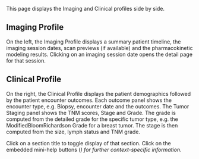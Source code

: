 This page displays the Imaging and Clinical profiles side by side.

Imaging Profile
--------------
On the left, the Imaging Profile displays a summary patient timeline,
the imaging session dates, scan previews (if available)
and the pharmacokinetic modeling results. Clicking on an imaging
session date opens the detail page for that session.

Clinical Profile
----------------
On the right, the Clinical Profile displays the patient demographics
followed by the patient encounter outcomes. Each outcome panel shows
the encounter type, e.g. Biopsy, encounter date and the outcomes.
The Tumor Staging panel shows the TNM scores, Stage and Grade.
The grade is computed from the detailed grade for the specific
tumor type, e.g. the ModifiedBloomRichardson Grade for a breast tumor.
The stage is then computed from the size, lymph status and
TNM grade.

Click on a section title to toggle display of that section.
Click on the embedded mini-help buttons
(<i class='fa fa-question-circle'/>) for further context-specific
information.
